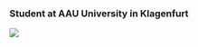 ### Student at AAU University in Klagenfurt

<a href="https://github.com/djamn">
    <img src="https://github-stats-alpha.vercel.app/api?username=djamn">
</a>
